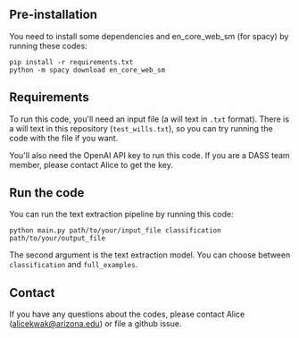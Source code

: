 ## Pre-installation

You need to install some dependencies and en_core_web_sm (for spacy) by running these codes:

```
pip install -r requirements.txt
python -m spacy download en_core_web_sm
```

## Requirements

To run this code, you'll need an input file (a will text in `.txt` format). There is a will text in this repository (`test_wills.txt`), so you can try running the code with the file if you want.

You'll also need the OpenAI API key to run this code. If you are a DASS team member, please contact Alice to get the key.

## Run the code

You can run the text extraction pipeline by running this code:

```
python main.py path/to/your/input_file classification path/to/your/output_file
```

The second argument is the text extraction model. You can choose between `classification` and `full_examples`.

## Contact

If you have any questions about the codes, please contact Alice (alicekwak@arizona.edu) or file a github issue.
